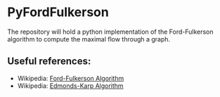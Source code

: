# PyFordFulkerson
The repository will hold a python implementation of the Ford-Fulkerson algorithm to compute the maximal flow through a graph.

## Useful references:

* Wikipedia: [Ford-Fulkerson Algorithm](https://en.wikipedia.org/wiki/Ford%E2%80%93Fulkerson_algorithm)
* Wikipedia: [Edmonds-Karp Algorithm](https://en.wikipedia.org/wiki/Edmonds%E2%80%93Karp_algorithm)
